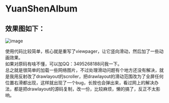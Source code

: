# YuanShenAlbum
## 效果图如下：
![image](https://github.com/MoonShadow66/YuanShenAlbum/blob/main/gif/yuanshen.gif)

使用代码比较简单，核心就是重写了viewpager，让它竖向滑动，然后加了一些动画效果。<br />
如果对原码有啥不懂，可以加QQ：3495268188问我一下。<br />
总之就是很简单的加载一些网络图片，不过处理滑动问题有个地方还没有解决，就是我用反射改了drawlayout的scroller，把drawlayout的滑动范围改为了全屏任何位置右滑都出现，这样就出现了一个bug，长按也会弹出来，看过网上的解决办法，都是把drawlayout的源码复制，改一份，比较麻烦，懒的搞了，反正不太影响。

